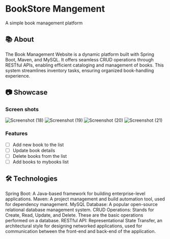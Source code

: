 # BookStore Mangement

A simple book management platform

## 📚 About
The Book Management Website is a dynamic platform built with Spring Boot, Maven, and MySQL. 
It offers seamless CRUD operations through RESTful APIs, enabling efficient cataloging and management of books.
This system streamlines inventory tasks, ensuring organized book-handling experience.

## 📷️ Showcase

### Screen shots
![Screenshot (18)](https://github.com/chaitanykishore/Bookstore/assets/113979917/abd524d7-8d40-4193-930e-e1a3fd846fbf)
![Screenshot (19)](https://github.com/chaitanykishore/Bookstore/assets/113979917/fe8a0f0a-b274-4949-98bd-cef3c20a85ef)
![Screenshot (20)](https://github.com/chaitanykishore/Bookstore/assets/113979917/7357cf31-97e2-419f-8fe2-45bce92b3bd5)
![Screenshot (21)](https://github.com/chaitanykishore/Bookstore/assets/113979917/098c2361-557c-4c6a-9179-44217d77d8ca)

### Features
- [ ] Add new book to the list
- [ ] Update book details
- [ ] Delete books from the list
- [ ] Add books to mybooks list

## 🛠️ Technologies
Spring Boot: A Java-based framework for building enterprise-level applications.
Maven: A project management and build automation tool, used for dependency management.
MySQL Database: A popular open-source relational database management system.
CRUD Operations: Stands for Create, Read, Update, and Delete. These are the basic operations performed on a database.
RESTful API: Representational State Transfer, an architectural style for designing networked applications, used for communication between the front-end and back-end of the application.
